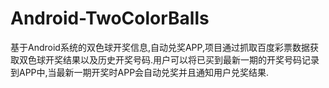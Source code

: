 # Android-TwoColorBalls
基于Android系统的双色球开奖信息,自动兑奖APP,项目通过抓取百度彩票数据获取双色球开奖结果以及历史开奖号码.用户可以将已买到最新一期的开奖号码记录到APP中,当最新一期开奖时APP会自动兑奖并且通知用户兑奖结果.
